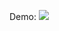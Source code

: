 




Demo:
![](https://github.com/sinalalebakhsh/DjangoImages/blob/main/01-Basic/121-Django/Practice_01-30/Practive_08%20Image-01%20Authentication%20System%20_Login/A1/B1/Screenshot%20from%202023-11-28%2014-45-28.png)